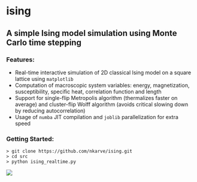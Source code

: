 # ising
## A simple Ising model simulation using Monte Carlo time stepping
### Features:
- Real-time interactive simulation of 2D classical Ising model on a square lattice using `matplotlib`
- Computation of macroscopic system variables: energy, magnetization, susceptibility, specific heat, correlation function and length
- Support for single-flip Metropolis algorithm (thermalizes faster on average) and cluster-flip Wolff algorithm (avoids critical slowing down by reducing autocorrelation) 
- Usage of `numba` JIT compilation and `joblib` parallelization for extra speed

### Getting Started:

```
> git clone https://github.com/nkarve/ising.git
> cd src
> python ising_realtime.py
```

<img src="/demos/rt.gif">
